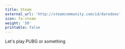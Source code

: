 ```yaml
---
title: Steam
external_url: 'http://steamcommunity.com/id/daredoes'
icon: fa-steam
weight: '50'
printable: false
---
```

Let's play PUBG or something
